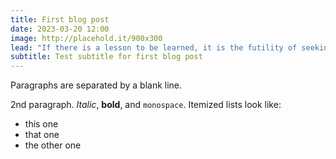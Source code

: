 ```yaml
---
title: First blog post
date: 2023-03-20 12:00
image: http://placehold.it/900x300
lead: "If there is a lesson to be learned, it is the futility of seeking fulfillment in outer space. We need to judge ourselfs by who we are, not by where we go."
subtitle: Test subtitle for first blog post
---
```




Paragraphs are separated by a blank line.

2nd paragraph. *Italic*, **bold**, and `monospace`. Itemized lists
look like:

  * this one
  * that one
  * the other one

